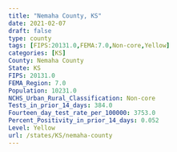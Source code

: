```yaml
---
title: "Nemaha County, KS"
date: 2021-02-07
draft: false
type: county
tags: [FIPS:20131.0,FEMA:7.0,Non-core,Yellow]
categories: [KS]
County: Nemaha County
State: KS
FIPS: 20131.0
FEMA_Region: 7.0
Population: 10231.0
NCHS_Urban_Rural_Classification: Non-core
Tests_in_prior_14_days: 384.0
Fourteen_day_test_rate_per_100000: 3753.0
Percent_Positivity_in_prior_14_days: 0.052
Level: Yellow
url: /states/KS/nemaha-county
---
```



